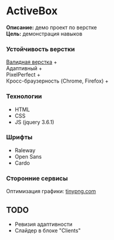 # ActiveBox  

__Описание:__ демо проект по верстке  
__Цель:__ демонстрация навыков  

### Устойчивость верстки  
[Валидная верстка](https://validator.w3.org/) +  
Адаптивный +  
PixelPerfect +  
Кросс-браузерность (Chrome, Firefox) +  

### Технологии  
- HTML  
- CSS  
- JS (jquery 3.6.1)  

### Шрифты  
- Raleway  
- Open Sans  
- Cardo  

### Сторонние сервисы  
Оптимизация графики: [tinypng.com](https://tinypng.com/)  

## TODO  
- Ревизия адаптивности  
- Слайдер в блоке "Clients"  